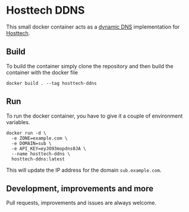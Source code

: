 # Hosttech DDNS
This small docker container acts as a [dynamic DNS](https://en.wikipedia.org/wiki/Dynamic_DNS) implementation for [Hosttech](https://hosttech.ch).

## Build
To build the container simply clone the repository and then build the container with the docker file
```shell
docker build . --tag hosttech-ddns
```
## Run
To run the docker container, you have to give it a couple of environment variables.
```shell
docker run -d \
  -e ZONE=example.com \
  -e DOMAIN=sub \
  -e API_KEY=eyJO93mopdns0JA \
  --name hosttech-ddns \
  hosttech-ddns:latest
```
This will update the IP address for the domain `sub.example.com`. 

## Development, improvements and more
Pull requests, improvements and issues are always welcome.
